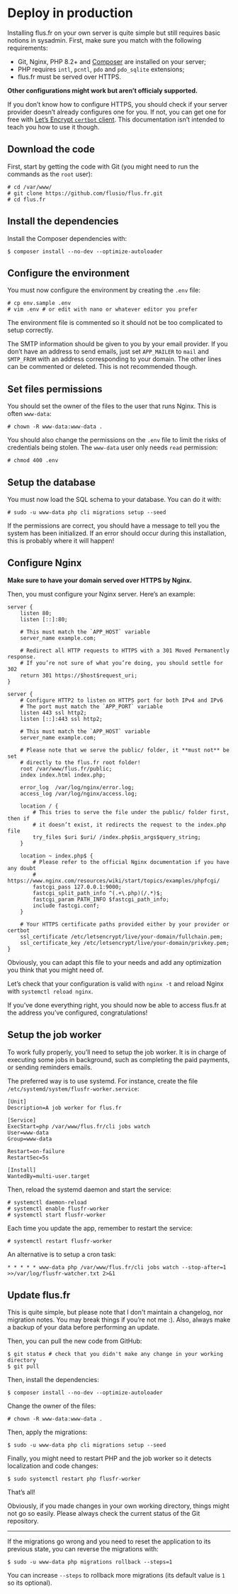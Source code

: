 # Deploy in production

Installing flus.fr on your own server is quite simple but still requires basic notions in sysadmin.
First, make sure you match with the following requirements:

- Git, Nginx, PHP 8.2+ and [Composer](https://getcomposer.org/) are installed on your server;
- PHP requires `intl`, `pcntl`, `pdo` and `pdo_sqlite` extensions;
- flus.fr must be served over <abbr>HTTPS</abbr>.

**Other configurations might work but aren’t officialy supported.**

If you don’t know how to configure HTTPS, you should check if your server provider doesn’t already configures one for you.
If not, you can get one for free with [Let’s Encrypt `certbot` client](https://certbot.eff.org/).
This documentation isn’t intended to teach you how to use it though.

## Download the code

First, start by getting the code with Git (you might need to run the commands as the `root` user):

```console
# cd /var/www/
# git clone https://github.com/flusio/flus.fr.git
# cd flus.fr
```

## Install the dependencies

Install the Composer dependencies with:

```console
$ composer install --no-dev --optimize-autoloader
```

## Configure the environment

You must now configure the environment by creating the `.env` file:

```console
# cp env.sample .env
# vim .env # or edit with nano or whatever editor you prefer
```

The environment file is commented so it should not be too complicated to setup correctly.

The SMTP information should be given to you by your email provider.
If you don’t have an address to send emails, just set `APP_MAILER` to `mail` and `SMTP_FROM` with an address corresponding to your domain.
The other lines can be commented or deleted. This is not recommended though.

## Set files permissions

You should set the owner of the files to the user that runs Nginx.
This is often `www-data`:

```console
# chown -R www-data:www-data .
```

You should also change the permissions on the `.env` file to limit the risks of credentials being stolen.
The `www-data` user only needs `read` permission:

```console
# chmod 400 .env
```

## Setup the database

You must now load the SQL schema to your database.
You can do it with:

```console
# sudo -u www-data php cli migrations setup --seed
```

If the permissions are correct, you should have a message to tell you the system has been initialized.
If an error should occur during this installation, this is probably where it will happen!

## Configure Nginx

**Make sure to have your domain served over HTTPS by Nginx.**

Then, you must configure your Nginx server.
Here’s an example:

```nginx
server {
    listen 80;
    listen [::]:80;

    # This must match the `APP_HOST` variable
    server_name example.com;

    # Redirect all HTTP requests to HTTPS with a 301 Moved Permanently response.
    # If you’re not sure of what you’re doing, you should settle for 302
    return 301 https://$host$request_uri;
}

server {
    # Configure HTTP2 to listen on HTTPS port for both IPv4 and IPv6
    # The port must match the `APP_PORT` variable
    listen 443 ssl http2;
    listen [::]:443 ssl http2;

    # This must match the `APP_HOST` variable
    server_name example.com;

    # Please note that we serve the public/ folder, it **must not** be set
    # directly to the flus.fr root folder!
    root /var/www/flus.fr/public;
    index index.html index.php;

    error_log  /var/log/nginx/error.log;
    access_log /var/log/nginx/access.log;

    location / {
        # This tries to serve the file under the public/ folder first, then if
        # it doesn’t exist, it redirects the request to the index.php file
        try_files $uri $uri/ /index.php$is_args$query_string;
    }

    location ~ index.php$ {
        # Please refer to the official Nginx documentation if you have any doubt
        # https://www.nginx.com/resources/wiki/start/topics/examples/phpfcgi/
        fastcgi_pass 127.0.0.1:9000;
        fastcgi_split_path_info ^(.+\.php)(/.*)$;
        fastcgi_param PATH_INFO $fastcgi_path_info;
        include fastcgi.conf;
    }

    # Your HTTPS certificate paths provided either by your provider or certbot
    ssl_certificate /etc/letsencrypt/live/your-domain/fullchain.pem;
    ssl_certificate_key /etc/letsencrypt/live/your-domain/privkey.pem;
}
```

Obviously, you can adapt this file to your needs and add any optimization you think that you might need of.

Let’s check that your configuration is valid with `nginx -t` and reload Nginx with `systemctl reload nginx`.

If you’ve done everything right, you should now be able to access flus.fr at the address you’ve configured, congratulations!

## Setup the job worker

To work fully properly, you’ll need to setup the job worker.
It is in charge of executing some jobs in background, such as completing the paid payments, or sending reminders emails.

The preferred way is to use systemd.
For instance, create the file `/etc/systemd/system/flusfr-worker.service`:

```systemd
[Unit]
Description=A job worker for flus.fr

[Service]
ExecStart=php /var/www/flus.fr/cli jobs watch
User=www-data
Group=www-data

Restart=on-failure
RestartSec=5s

[Install]
WantedBy=multi-user.target
```

Then, reload the systemd daemon and start the service:

```console
# systemctl daemon-reload
# systemctl enable flusfr-worker
# systemctl start flusfr-worker
```

Each time you update the app, remember to restart the service:

```console
# systemctl restart flusfr-worker
```

An alternative is to setup a cron task:

```cron
* * * * * www-data php /var/www/flus.fr/cli jobs watch --stop-after=1 >>/var/log/flusfr-watcher.txt 2>&1
```

## Update flus.fr

This is quite simple, but please note that I don't maintain a changelog, nor migration notes.
You may break things if you’re not me :).
Also, always make a backup of your data before performing an update.

Then, you can pull the new code from GitHub:

```console
$ git status # check that you didn't make any change in your working directory
$ git pull
```

Then, install the dependencies:

```console
$ composer install --no-dev --optimize-autoloader
```

Change the owner of the files:

```console
# chown -R www-data:www-data .
```

Then, apply the migrations:

```console
$ sudo -u www-data php cli migrations setup --seed
```

Finally, you might need to restart PHP and the job worker so it detects localization and code changes:

```console
$ sudo systemctl restart php flusfr-worker
```

That’s all!

Obviously, if you made changes in your own working directory, things might not
go so easily. Please always check the current status of the Git repository.

---

If the migrations go wrong and you need to reset the application to its previous state, you can reverse the migrations with:

```console
$ sudo -u www-data php migrations rollback --steps=1
```

You can increase `--steps` to rollback more migrations (its default value is `1` so its optional).

